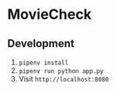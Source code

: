 # MovieCheck

## Development
1. `pipenv install`
2. `pipenv run python app.py`
3. Visit `http://localhost:8080`